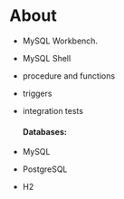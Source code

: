 # About

* MySQL Workbench.
* MySQL Shell
* procedure and functions
* triggers
* integration tests

    
    
   #### Databases:
    
* MySQL
* PostgreSQL
* H2
